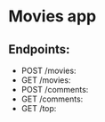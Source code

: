 # Movies app

## Endpoints:
- ​POST /movies:
- GET /movies: 
- POST /comments: 
- GET /comments: 
- GET /top: 
